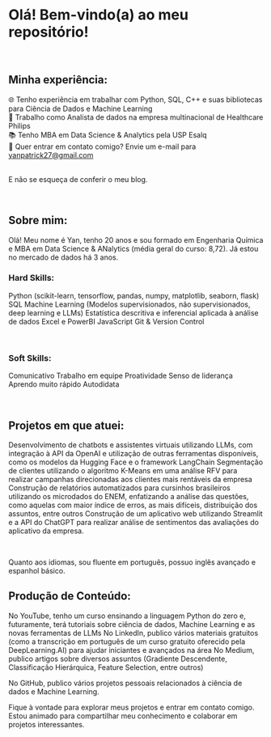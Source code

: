 # Olá! Bem-vindo(a) ao meu repositório!

<br>

## Minha experiência:

🌐 Tenho experiência em trabalhar com Python, SQL, C++ e suas bibliotecas para Ciência de Dados e Machine Learning<br>
🎲 Trabalho como Analista de dados na empresa multinacional de Healthcare Philips <br>
📚 Tenho MBA em Data Science & Analytics pela USP Esalq <br>
📧 Quer entrar em contato comigo? Envie um e-mail para yanpatrick27@gmail.com <br>
<br>

E não se esqueça de conferir o meu blog.

<br>

## Sobre mim:

Olá! Meu nome é Yan, tenho 20 anos e sou formado em Engenharia Química e MBA em Data Science & ANalytics (média geral do curso: 8,72). Já estou no mercado de dados há 3 anos.<br>

### Hard Skills:

Python (scikit-learn, tensorflow, pandas, numpy, matplotlib, seaborn, flask)
SQL
Machine Learning (Modelos supervisionados, não supervisionados, deep learning e LLMs)
Estatística descritiva e inferencial aplicada à análise de dados
Excel e PowerBI
JavaScript
Git & Version Control
<br>

<br>

### Soft Skills:

Comunicativo
Trabalho em equipe
Proatividade
Senso de liderança
Aprendo muito rápido
Autodidata
<br>

<br>

## Projetos em que atuei:

Desenvolvimento de chatbots e assistentes virtuais utilizando LLMs, com integração à API da OpenAI e utilização de outras ferramentas disponíveis, como os modelos da Hugging Face e o framework LangChain
Segmentação de clientes utilizando o algoritmo K-Means em uma análise RFV para realizar campanhas direcionadas aos clientes mais rentáveis da empresa
Construção de relatórios automatizados para cursinhos brasileiros utilizando os microdados do ENEM, enfatizando a análise das questões, como aquelas com maior índice de erros, as mais difíceis, distribuição dos assuntos, entre outros
Construção de um aplicativo web utilizando Streamlit e a API do ChatGPT para realizar análise de sentimentos das avaliações do aplicativo da empresa.
<br>

<br>

Quanto aos idiomas, sou fluente em português, possuo inglês avançado e espanhol básico.

## Produção de Conteúdo:

No YouTube, tenho um curso ensinando a linguagem Python do zero e, futuramente, terá tutoriais sobre ciência de dados, Machine Learning e as novas ferramentas de LLMs
No LinkedIn, publico vários materiais gratuitos (como a transcrição em português de um curso gratuito oferecido pela DeepLearning.AI) para ajudar iniciantes e avançados na área
No Medium, publico artigos sobre diversos assuntos (Gradiente Descendente, Classificação Hierárquica, Feature Selection, entre outros)



No GitHub, publico vários projetos pessoais relacionados à ciência de dados e Machine Learning.
<br>

Fique à vontade para explorar meus projetos e entrar em contato comigo. Estou animado para compartilhar meu conhecimento e colaborar em projetos interessantes.
